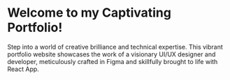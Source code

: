 # Welcome to my Captivating Portfolio!

Step into a world of creative brilliance and technical expertise. This vibrant portfolio website showcases the work of a visionary UI/UX designer and developer, meticulously crafted in Figma and skillfully brought to life with React App.

